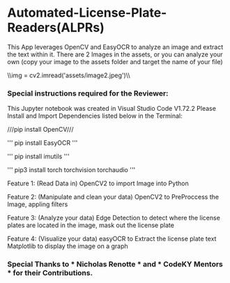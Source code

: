 # Automated-License-Plate-Readers(ALPRs)

This App leverages OpenCV and EasyOCR to analyze an image and extract the text within it.
There are 2 Images in the assets, or you can analyze your own (copy your image to the assets folder and target the name of your file)

\\\img = cv2.imread('assets/image2.jpeg')\\\

### Special instructions required for the Reviewer:

This Jupyter notebook was created in Visual Studio Code V1.72.2
Please Install and Import Dependencies listed below in the Terminal:

///pip install OpenCV///

''' pip install EasyOCR '''

''' pip install imutils '''

''' pip3 install torch torchvision torchaudio '''


Feature 1: (Read Data in) 
OpenCV2 to import Image into Python

Feature 2: (Manipulate and clean your data) 
OpenCV2 to PreProccess the Image, appling filters

Feature 3: (Analyze your data) 
Edge Detection to detect where the license plates are located in the image, mask out the license plate

Feature 4: (Visualize your data) 
easyOCR to Extract the license plate text
Matplotlib to display the image on a graph


### Special Thanks to * Nicholas Renotte * and * CodeKY Mentors * for their Contributions.
